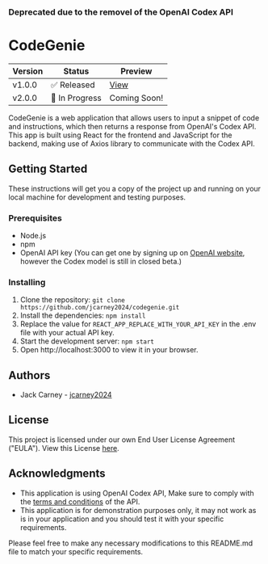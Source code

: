 ### Deprecated due to the removel of the OpenAI Codex API

# CodeGenie
| Version | Status        | Preview      |
|---------|---------------|--------------|
| v1.0.0  | ✅ Released    | [View](https://legacy.codegenie.app) |
| v2.0.0  | 🚧 In Progress | Coming Soon! |

CodeGenie is a web application that allows users to input a snippet of code and instructions, which then returns a response from OpenAI's Codex API. This app is built using React for the frontend and JavaScript for the backend, making use of Axios library to communicate with the Codex API.

## Getting Started
These instructions will get you a copy of the project up and running on your local machine for development and testing purposes.

### Prerequisites

- Node.js
- npm
- OpenAI API key (You can get one by signing up on [OpenAI website](https://beta.openai.com), however the Codex model is still in closed beta.)


### Installing

1. Clone the repository: `git clone https://github.com/jcarney2024/codegenie.git`
2. Install the dependencies: `npm install`
3. Replace the value for `REACT_APP_REPLACE_WITH_YOUR_API_KEY` in the .env file with your actual API key.
4. Start the development server: `npm start`
5. Open http://localhost:3000 to view it in your browser.

## Authors

- Jack Carney - [jcarney2024](https://github.com/jcarney2024)

## License

This project is licensed under our own End User License Agreement ("EULA"). View this License [here](https://github.com/jcarney2024/CodeGenie/blob/ae3a4a76d01584becb646a21cc4230fe8af783e0/LICENSE.md).

## Acknowledgments

- This application is using OpenAI Codex API, Make sure to comply with the [terms and conditions](https://beta.openai.com/docs/usage-policies) of the API.
- This application is for demonstration purposes only, it may not work as is in your application and you should test it with your specific requirements.

Please feel free to make any necessary modifications to this README.md file to match your specific requirements.

